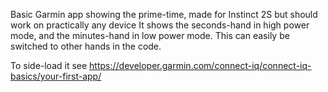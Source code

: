 Basic Garmin app showing the prime-time, made for Instinct 2S but should work on practically any device
It shows the seconds-hand in high power mode, and the minutes-hand in low power mode. This can easily be switched to other hands in the code.

To side-load it see https://developer.garmin.com/connect-iq/connect-iq-basics/your-first-app/
